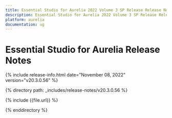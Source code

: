 ```yaml
---
title: Essential Studio for Aurelia 2022 Volume 3 SP Release Release Notes  
description: Essential Studio for Aurelia 2022 Volume 3 SP Release Release Notes  
platform: aurelia
documentation: ug
---
```


# Essential Studio for Aurelia  Release Notes  

{% include release-info.html date="November 08, 2022"  version="v20.3.0.56" %} 

{% directory path: _includes/release-notes/v20.3.0.56 %}

{% include {{file.url}} %}

{% enddirectory %}